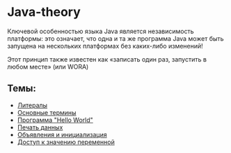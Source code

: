 # Java-theory
Ключевой особенностью языка Java является независимость платформы: это означает, что одна и та же программа Java может быть запущена на нескольких платформах без каких-либо изменений! 

Этот принцип также известен как «записать один раз, запустить в любом месте» (или WORA)

## Темы:

* [Литералы](https://github.com/Barsuchek/Java-theory/blob/main/Info/Литералы.md)
* [Основные термины](https://github.com/Barsuchek/Java-theory/blob/main/Info/Основные%20термины.md)
* [Программа "Hello World"](https://github.com/Barsuchek/Java-theory/blob/main/Info/ПрограммаHelloWorld.md)
* [Печать данных](https://github.com/Barsuchek/Java-theory/blob/main/Info/Печать%20данных.md)
* [Объявления и инициализация](https://github.com/Barsuchek/Java-theory/blob/main/Info/Объявления%20и%20инициализация.md)
* [Доступ к значению переменной](https://github.com/Barsuchek/Java-theory/blob/main/Info/Доступ%20к%20значению%20переменной.md)
